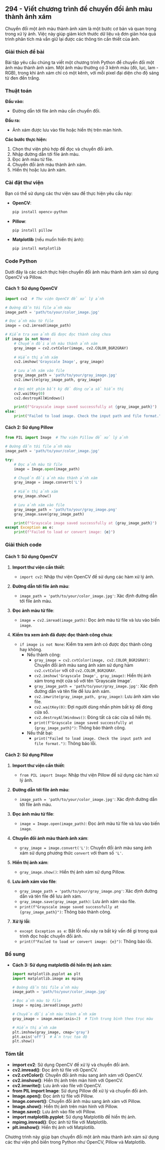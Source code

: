 ## 294 - Viết chương trình để chuyển đổi ảnh màu thành ảnh xám

Chuyển đổi một ảnh màu thành ảnh xám là một bước cơ bản và quan trọng trong xử lý ảnh. Việc này giúp giảm kích thước dữ liệu và đơn giản hóa quá trình phân tích mà vẫn giữ lại được các thông tin cần thiết của ảnh.

### Giải thích đề bài

Bài tập yêu cầu chúng ta viết một chương trình Python để chuyển đổi một ảnh màu thành ảnh xám. Một ảnh màu thường có 3 kênh màu (đỏ, lục, lam - RGB), trong khi ảnh xám chỉ có một kênh, với mỗi pixel đại diện cho độ sáng từ đen đến trắng.

### Thuật toán

**Đầu vào:**
- Đường dẫn tới file ảnh màu cần chuyển đổi.

**Đầu ra:**
- Ảnh xám được lưu vào file hoặc hiển thị trên màn hình.

**Các bước thực hiện:**
1. Chọn thư viện phù hợp để đọc và chuyển đổi ảnh.
2. Nhập đường dẫn tới file ảnh màu.
3. Đọc ảnh màu từ file.
4. Chuyển đổi ảnh màu thành ảnh xám.
5. Hiển thị hoặc lưu ảnh xám.

### Cài đặt thư viện

Bạn có thể sử dụng các thư viện sau để thực hiện yêu cầu này:

- **OpenCV**:
  ```bash
  pip install opencv-python
  ```
- **Pillow**:
  ```bash
  pip install pillow
  ```
- **Matplotlib** (nếu muốn hiển thị ảnh):
  ```bash
  pip install matplotlib
  ```

### Code Python

Dưới đây là các cách thực hiện chuyển đổi ảnh màu thành ảnh xám sử dụng OpenCV và Pillow.

#### Cách 1: Sử dụng OpenCV

```python
import cv2  # Thư viện OpenCV để xử lý ảnh

# Đường dẫn tới file ảnh màu
image_path = 'path/to/your/color_image.jpg'

# Đọc ảnh màu từ file
image = cv2.imread(image_path)

# Kiểm tra xem ảnh đã được đọc thành công chưa
if image is not None:
    # Chuyển đổi ảnh màu thành ảnh xám
    gray_image = cv2.cvtColor(image, cv2.COLOR_BGR2GRAY)
    
    # Hiển thị ảnh xám
    cv2.imshow('Grayscale Image', gray_image)

    # Lưu ảnh xám vào file
    gray_image_path = 'path/to/your/gray_image.jpg'
    cv2.imwrite(gray_image_path, gray_image)
    
    # Đợi một phím bất kỳ để đóng cửa sổ hiển thị
    cv2.waitKey(0)
    cv2.destroyAllWindows()

    print(f"Grayscale image saved successfully at {gray_image_path}")
else:
    print("Failed to load image. Check the input path and file format.")
```

#### Cách 2: Sử dụng Pillow

```python
from PIL import Image  # Thư viện Pillow để xử lý ảnh

# Đường dẫn tới file ảnh màu
image_path = 'path/to/your/color_image.jpg'

try:
    # Đọc ảnh màu từ file
    image = Image.open(image_path)

    # Chuyển đổi ảnh màu thành ảnh xám
    gray_image = image.convert('L')
    
    # Hiển thị ảnh xám
    gray_image.show()

    # Lưu ảnh xám vào file
    gray_image_path = 'path/to/your/gray_image.png'
    gray_image.save(gray_image_path)

    print(f"Grayscale image saved successfully at {gray_image_path}")
except Exception as e:
    print(f"Failed to load or convert image: {e}")
```

### Giải thích code

#### Cách 1: Sử dụng OpenCV

1. **Import thư viện cần thiết**:
   - `import cv2`: Nhập thư viện OpenCV để sử dụng các hàm xử lý ảnh.

2. **Đường dẫn tới file ảnh màu**:
   - `image_path = 'path/to/your/color_image.jpg'`: Xác định đường dẫn tới file ảnh màu.

3. **Đọc ảnh màu từ file**:
   - `image = cv2.imread(image_path)`: Đọc ảnh màu từ file và lưu vào biến `image`.

4. **Kiểm tra xem ảnh đã được đọc thành công chưa**:
   - `if image is not None`: Kiểm tra xem ảnh có được đọc thành công hay không.
     - Nếu thành công:
       - `gray_image = cv2.cvtColor(image, cv2.COLOR_BGR2GRAY)`: Chuyển đổi ảnh màu sang ảnh xám sử dụng hàm `cv2.cvtColor` với cờ `cv2.COLOR_BGR2GRAY`.
       - `cv2.imshow('Grayscale Image', gray_image)`: Hiển thị ảnh xám trong một cửa sổ với tên 'Grayscale Image'.
       - `gray_image_path = 'path/to/your/gray_image.jpg'`: Xác định đường dẫn và tên file để lưu ảnh xám.
       - `cv2.imwrite(gray_image_path, gray_image)`: Lưu ảnh xám vào file.
       - `cv2.waitKey(0)`: Đợi người dùng nhấn phím bất kỳ để đóng cửa sổ.
       - `cv2.destroyAllWindows()`: Đóng tất cả các cửa sổ hiển thị.
       - `print(f"Grayscale image saved successfully at {gray_image_path}")`: Thông báo thành công.
     - Nếu thất bại:
       - `print("Failed to load image. Check the input path and file format.")`: Thông báo lỗi.

#### Cách 2: Sử dụng Pillow

1. **Import thư viện cần thiết**:
   - `from PIL import Image`: Nhập thư viện Pillow để sử dụng các hàm xử lý ảnh.

2. **Đường dẫn tới file ảnh màu**:
   - `image_path = 'path/to/your/color_image.jpg'`: Xác định đường dẫn tới file ảnh màu.

3. **Đọc ảnh màu từ file**:
   - `image = Image.open(image_path)`: Đọc ảnh màu từ file và lưu vào biến `image`.

4. **Chuyển đổi ảnh màu thành ảnh xám**:
   - `gray_image = image.convert('L')`: Chuyển đổi ảnh màu sang ảnh xám sử dụng phương thức `convert` với tham số `'L'`.

5. **Hiển thị ảnh xám**:
   - `gray_image.show()`: Hiển thị ảnh xám sử dụng Pillow.

6. **Lưu ảnh xám vào file**:
   - `gray_image_path = 'path/to/your/gray_image.png'`: Xác định đường dẫn và tên file để lưu ảnh xám.
   - `gray_image.save(gray_image_path)`: Lưu ảnh xám vào file.
   - `print(f"Grayscale image saved successfully at {gray_image_path}")`: Thông báo thành công.

7. **Xử lý lỗi**:
   - `except Exception as e`: Bắt lỗi nếu xảy ra bất kỳ vấn đề gì trong quá trình đọc hoặc chuyển đổi ảnh.
   - `print(f"Failed to load or convert image: {e}")`: Thông báo lỗi.

### Bổ sung

- **Cách 3: Sử dụng matplotlib để hiển thị ảnh xám**:
  ```python
  import matplotlib.pyplot as plt
  import matplotlib.image as mpimg
  
  # Đường dẫn tới file ảnh màu
  image_path = 'path/to/your/color_image.jpg'

  # Đọc ảnh màu từ file
  image = mpimg.imread(image_path)

  # Chuyển đổi ảnh màu thành ảnh xám
  gray_image = image.mean(axis=2)  # Tính trung bình theo trục màu

  # Hiển thị ảnh xám
  plt.imshow(gray_image, cmap='gray')
  plt.axis('off')  # Ẩn trục tọa độ
  plt.show()
  ```

### Tóm tắt

- **import cv2**: Sử dụng OpenCV để xử lý và chuyển đổi ảnh.
- **cv2.imread()**: Đọc ảnh từ file với OpenCV.
- **cv2.cvtColor()**: Chuyển đổi ảnh màu sang ảnh xám với OpenCV.
- **cv2.imshow()**: Hiển thị ảnh trên màn hình với OpenCV.
- **cv2.imwrite()**: Lưu ảnh vào file với OpenCV.
- **from PIL import Image**: Sử dụng Pillow để xử lý và chuyển đổi ảnh.
- **Image.open()**: Đọc ảnh từ file với Pillow.
- **Image.convert()**: Chuyển đổi ảnh màu sang ảnh xám với Pillow.
- **Image.show()**: Hiển thị ảnh trên màn hình với Pillow.
- **Image.save()**: Lưu ảnh vào file với Pillow.
- **import matplotlib.pyplot**: Sử dụng Matplotlib để hiển thị ảnh.
- **mpimg.imread()**: Đọc ảnh từ file với Matplotlib.
- **plt.imshow()**: Hiển thị ảnh với Matplotlib.

Chương trình này giúp bạn chuyển đổi một ảnh màu thành ảnh xám sử dụng các thư viện phổ biến trong Python như OpenCV, Pillow và Matplotlib.